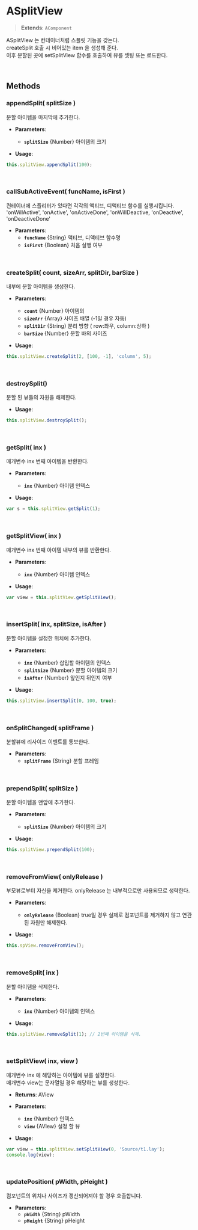 # ASplitView
> **Extends**: `AComponent`

ASplitView 는 컨테이너처럼 스플릿 기능을 갖는다.<br/>createSplit 호출 시 비어있는 item 을 생성해 준다.<br/>이후 분할된 곳에 setSplitView 함수를 호출하여 뷰를 셋팅 또는 로드한다.

<br/>

## Methods

### appendSplit( splitSize )

분할 아이템을 마지막에 추가한다.

* **Parameters**: 
	* **`splitSize`** {Number} 아이템의 크기

* **Usage**: 
```js
this.splitView.appendSplit(100);
```

<br/>

### callSubActiveEvent( funcName, isFirst )

컨테이너에 스플리터가 있다면 각각의 액티브, 디액티브 함수를 실행시킵니다. 'onWillActive', 'onActive', 'onActiveDone', 'onWillDeactive, 'onDeactive', 'onDeactiveDone'

* **Parameters**: 
	* **`funcName`** {String} 액티브, 디액티브 함수명
	* **`isFirst`** {Boolean} 처음 실행 여부

<br/>

### createSplit( count, sizeArr, splitDir, barSize )

내부에 분할 아이템을 생성한다.

* **Parameters**: 
	* **`count`** {Number} 아이템의
	* **`sizeArr`** {Array} 사이즈 배열 (-1일 경우 자동)
	* **`splitDir`** {String} 분리 방향 ( row:좌우, column:상하 )
	* **`barSize`** {Number} 분할 바의 사이즈

* **Usage**: 
```js
this.splitView.createSplit(2, [100, -1], 'column', 5);
```

<br/>

### destroySplit()

분할 된 뷰들의 자원을 해제한다.

* **Usage**: 
```js
this.splitView.destroySplit();
```

<br/>

### getSplit( inx )

매개변수 inx 번째 아이템을 반환한다.

* **Parameters**: 
	* **`inx`** {Number} 아이템 인덱스

* **Usage**: 
```js
var s = this.splitView.getSplit(1);
```

<br/>

### getSplitView( inx )

매개변수 inx 번째 아이템 내부의 뷰를 반환한다.

* **Parameters**: 
	* **`inx`** {Number} 아이템 인덱스

* **Usage**: 
```js
var view = this.splitView.getSplitView();
```

<br/>

### insertSplit( inx, splitSize, isAfter )

분할 아이템을 설정한 위치에 추가한다.

* **Parameters**: 
	* **`inx`** {Number} 삽입할 아이템의 인덱스
	* **`splitSize`** {Number} 분할 아이템의 크기
	* **`isAfter`** {Number} 앞인지 뒤인지 여부

* **Usage**: 
```js
this.splitView.insertSplit(0, 100, true);
```

<br/>

### onSplitChanged( splitFrame )

분할뷰에 리사이즈 이벤트를 통보한다.

* **Parameters**: 
	* **`splitFrame`** {String} 분할 프레임

<br/>

### prependSplit( splitSize )

분할 아이템을 맨앞에 추가한다.

* **Parameters**: 
	* **`splitSize`** {Number} 아이템의 크기

* **Usage**: 
```js
this.splitView.prependSplit(100);
```

<br/>

### removeFromView( onlyRelease )

부모뷰로부터 자신을 제거한다. onlyRelease 는 내부적으로만 사용되므로 생략한다.

* **Parameters**: 
	* **`onlyRelease`** {Boolean} true일 경우 실제로 컴포넌트를 제거하지 않고 연관된 자원만 해제한다.

* **Usage**: 
```js
this.spView.removeFromView();
```

<br/>

### removeSplit( inx )

분할 아이템을 삭제한다.

* **Parameters**: 
	* **`inx`** {Number} 아이템의 인덱스

* **Usage**: 
```js
this.splitView.removeSplit(1); // 2번째 아이템을 삭제.
```

<br/>

### setSplitView( inx, view )

매개변수 inx 에 해당하는 아이템에 뷰를 설정한다.<br/>매개변수 view는 문자열일 경우 해당하는 뷰를 생성한다.

* **Returns**: AView

* **Parameters**: 
	* **`inx`** {Number} 인덱스
	* **`view`** {AView} 설정 할 뷰

* **Usage**: 
```js
var view = this.splitView.setSplitView(0, 'Source/t1.lay');
console.log(view);
```

<br/>

### updatePosition( pWidth, pHeight )

컴포넌트의 위치나 사이즈가 갱신되어져야 할 경우 호출합니다.

* **Parameters**: 
	* **`pWidth`** {String} pWidth
	* **`pHeight`** {String} pHeight

<br/>
<br/>
